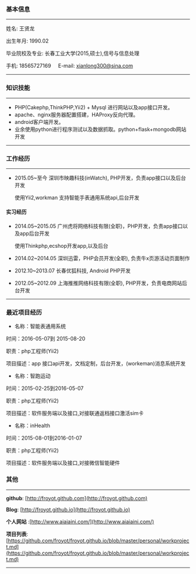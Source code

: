 ### 基本信息
-------------

姓名: 王贤龙

出生年月: 1990.02

毕业院校及专业: 长春工业大学(2015,硕士),信号与信息处理

手机: 18565727169              &nbsp;&nbsp;&nbsp; E-mail: xianlong300@sina.com

-------------



### 知识技能

-------------

*   PHP(Cakephp,ThinkPHP,Yii2) + Mysql 进行网站以及app接口开发。
*   apache、nginx服务器配置搭建，HAProxy反向代理。
*   android客户端开发。
*   业余使用python进行程序测试以及数据抓取。python+flask+mongodb网站开发

-------------


### 工作经历
---------------
*   2015.05~至今 深圳市映趣科技(inWatch), PHP开发，负责app接口以及后台开发

    使用Yii2,workman 支持智能手表通用系统api,后台开发

#### 实习经历

*   2014.05~2015.05 广州虎将网络科技有限(全职)，PHP开发，负责app接口以及app后台开发

    使用Thinkphp,ecshop开发app,以及后台

*   2014.02~2014.05 深圳迅雷，PHP会员开发(全职), 负责牛x页游活动页面制作

*   2012.10~2013.07 长春优狐科技, Android PHP开发

*   2012.05~2012.09 上海推推网络科技有限(全职), PHP开发，负责电商网站后台开发

-------------

### 最近项目经历
*   名称：智能表通用系统

时间：2016-05-07到 2015-08-20

职责：php工程师(Yii2)

项目描述：app 接口api开发，文档定制，后台开发，(workeman)消息系统开发


*   名称：智跑运动

时间：2015-02-25到2016-05-07

职责：php工程师(Yii2)

项目描述：软件服务端以及接口,对接联通返档接口激活sim卡


*   名称：inHealth

时间：2015-08-01到2016-01-07

职责：php工程师(Yii2)

项目描述：软件服务端以及接口,对接微信智能硬件


### 其他
---------------
**github**: [http://froyot.github.com](http://froyot.github.com)

**Blog**: [http://froyot.github.io](http://froyot.github.io)

**个人网站** :[http://www.aiaiaini.com/](http://www.aiaiaini.com/)

**项目列表**:[https://github.com/froyot/froyot.github.io/blob/master/personal/workproject.md](https://github.com/froyot/froyot.github.io/blob/master/personal/workproject.md)

----------------





